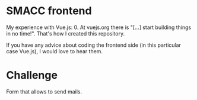 # SMACC frontend

My experience with Vue.js: 0.
At vuejs.org there is "[...] start building things in no time!". That's how I created this repository.

If you have any advice about coding the frontend side (in this particular case Vue.js), I would love to hear them.

# Challenge

Form that allows to send mails.